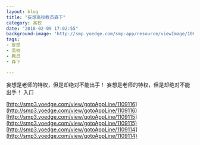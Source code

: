 ```yaml
---
layout: blog
title: "妄想高校教员森下"
category: 高校
date: "2018-02-09 17:02:55"
background-image: 'http://smp.yoedge.com/smp-app/resource/viewImage/1002439appline.png'
tags:
- 妄想
- 高校
- 教员
- 森下

---
```

妄想是老师的特权，但是却绝对不能出手！
妄想是老师的特权，但是却绝对不能出手！
入口

[http://smp3.yoedge.com/view/gotoAppLine/1109116](http://smp3.yoedge.com/view/gotoAppLine/1109116)
[http://smp3.yoedge.com/view/gotoAppLine/1109115](http://smp3.yoedge.com/view/gotoAppLine/1109115)
[http://smp3.yoedge.com/view/gotoAppLine/1109114](http://smp3.yoedge.com/view/gotoAppLine/1109114)

        
